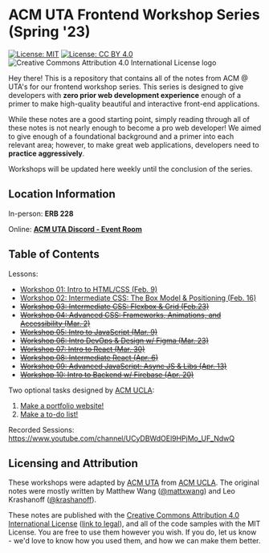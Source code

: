 # ACM UTA Frontend Workshop Series (Spring '23)

[![License: MIT](https://img.shields.io/badge/License-MIT-yellow.svg)](https://opensource.org/licenses/MIT) [![License: CC BY 4.0](https://img.shields.io/badge/License-CC%20BY%204.0-lightgrey.svg)](https://creativecommons.org/licenses/by/4.0/) ![Creative Commons Attribution 4.0 International License logo](https://i.creativecommons.org/l/by/4.0/80x15.png)

Hey there! This is a repository that contains all of the notes from ACM @ UTA's for our frontend workshop series. This series is designed to give developers with **zero prior web development experience** enough of a primer to make high-quality beautiful and interactive front-end applications.

While these notes are a good starting point, simply reading through all of these notes is not nearly enough to become a pro web developer! We aimed to give enough of a foundational background and a primer into each relevant area; however, to make great web applications, developers need to **practice aggressively**.

Workshops will be updated here weekly until the conclusion of the series.

## Location Information

In-person: **ERB 228**

Online: **[ACM UTA Discord - Event Room](https://discord.gg/8vezXjbwJw)**

## Table of Contents

Lessons:

* [Workshop 01: Intro to HTML/CSS (Feb. 9)](https://github.com/acmuta/frontend-workshop-series-spr23/tree/main/01-intro-html-css)
* [Workshop 02: Intermediate CSS: The Box Model & Positioning (Feb. 16)](https://github.com/acmuta/frontend-workshop-series-spr23/tree/main/02-intermediate-css-p1)
* ~~[Workshop 03: Intermediate CSS: Flexbox & Grid (Feb.23)]()~~
* ~~[Workshop 04: Advanced CSS: Frameworks, Animations, and Accessibility (Mar. 2)]()~~
* ~~[Workshop 05: Intro to JavaScript (Mar. 9)]()~~
* ~~[Workshop 06: Intro DevOps & Design w/ Figma (Mar. 23)]()~~
* ~~[Workshop 07: Intro to React (Mar. 30)]()~~
* ~~[Workshop 08: Intermediate React (Apr. 6)]()~~
* ~~[Workshop 09: Advanced JavaScript: Async JS & Libs (Apr. 13)]()~~
* ~~[Workshop 10: Intro to Backend w/ Firebase (Apr. 20)]()~~

Two optional tasks designed by [ACM UCLA](https://github.com/uclaacm):

1. [Make a portfolio website!](https://github.com/acmuta/fronend-workshop-series-spr23/blob/main/task-1-portfolio)
2. [Make a to-do list!](https://github.com/acmuta/fronend-workshop-series-spr23/blob/main/task-2-to-do-list)

Recorded Sessions: https://www.youtube.com/channel/UCyDBWdOEl9HPjMo_UF_NdwQ

## Licensing and Attribution

These workshops were adapted by [ACM UTA](https://github.com/acmuta) from [ACM UCLA](https://github.com/uclaacm). The original notes were mostly written by Matthew Wang ([@mattxwang](https://github.com/mattxwang)) and Leo Krashanoff ([@krashanoff](https://github.com/krashanoff)). 

These notes are published with the [Creative Commons Attribution 4.0 International License](https://creativecommons.org/licenses/by/4.0/) ([link to legal](https://creativecommons.org/licenses/by/4.0/legalcode)), and all of the code samples with the MIT License. You are free to use them however you wish. If you do, let us know - we'd love to know how you used them, and how we can make them better.
